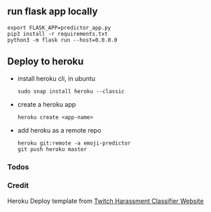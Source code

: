 ## run flask app locally

```
export FLASK_APP=predictor_app.py
pip3 install -r requirements.txt
python3 -m flask run --host=0.0.0.0
```

## Deploy to heroku

- install heroku cli, in ubuntu

	```
	sudo snap install heroku --classic
	```

- create a heroku app
	
	```
	heroku create <app-name>
	```

- add heroku as a remote repo

	```
	heroku git:remote -a emoji-predictor
	git push heroku master
	```
### Todos

### Credit

Heroku Deploy template from [Twitch Harassment Classifier Website](https://github.com/jeremyrchow/Harassment-Classifier-App)
